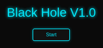 <!DOCTYPE html>
<html lang="en">
<head>
  <meta charset="UTF-8">
  <meta name="viewport" content="width=device-width, initial-scale=1.0">
  <meta name="description" content="Black Hole V1.0: Open-source wireless testing tool powered by RTL8720DN.">
  <meta name="keywords" content="Black Hole, wireless testing, RTL8720, cybersecurity, open-source">
  <meta name="author" content="unnamedperson488">
  <meta property="og:title" content="Black Hole V1.0">
  <meta property="og:description" content="Explore wireless testing with Black Hole V1.0.">
  <meta property="og:image" content="https://via.placeholder.com/1200x630?text=Black+Hole+V1.0">
  <meta property="og:url" content="https://unnamedperson488.github.io/BlackHoleV1.0">
  <meta name="twitter:card" content="summary_large_image">
  <meta http-equiv="Content-Security-Policy" content="default-src 'self'; script-src 'self' https://cdnjs.cloudflare.com; style-src 'self' 'unsafe-inline' https://cdnjs.cloudflare.com; img-src 'self' https://via.placeholder.com https://raw.githubusercontent.com; connect-src 'self' https://github.com; frame-src 'self' https://www.youtube.com;">
  <link rel="stylesheet" href="https://cdnjs.cloudflare.com/ajax/libs/font-awesome/6.4.0/css/all.min.css">
  <link href="https://fonts.googleapis.com/css2?family=Orbitron:wght@400;700&display=swap" rel="stylesheet">
  <title>Black Hole V1.0</title>
  <style>
    :root {
      --primary-color: #00eaff;
      --accent-color: #22ff00;
      --bg-color: #0a0a0a;
      --card-bg: rgba(17, 17, 17, 0.8);
      --text-color: #e0e0e0;
      --shadow-glow: 0 0 10px rgba(0, 234, 255, 0.4);
    }
    [data-theme="light"] {
      --bg-color: #f5f5f5;
      --card-bg: rgba(255, 255, 255, 0.9);
      --text-color: #333;
      --shadow-glow: 0 0 10px rgba(0, 234, 255, 0.2);
    }
    body {
      background-color: var(--bg-color);
      color: var(--text-color);
      font-family: 'Orbitron', sans-serif;
      font-size: 18px;
      line-height: 1.6;
      margin: 0;
      position: relative;
      overflow-x: hidden;
      transition: background-color 0.3s ease, color 0.3s ease;
    }
    #boot-screen {
      position: fixed;
      top: 0;
      left: 0;
      width: 100%;
      height: 100%;
      background: #0a0a0a;
      display: flex;
      flex-direction: column;
      justify-content: center;
      align-items: center;
      z-index: 10000;
      opacity: 1;
      transition: opacity 0.5s ease;
    }
    #boot-screen.hidden {
      opacity: 0;
      pointer-events: none;
    }
    .boot-logo {
      font-size: 2.5rem;
      color: var(--primary-color);
      text-shadow: 0 0 10px var(--primary-color);
      animation: pulse 1.5s infinite;
      margin-bottom: 20px;
    }
    .boot-progress {
      width: 200px;
      height: 10px;
      background: #111;
      border: 2px solid var(--primary-color);
      border-radius: 5px;
      overflow: hidden;
      margin-bottom: 20px;
    }
    .boot-progress-fill {
      width: 0;
      height: 100%;
      background: var(--accent-color);
      transition: width 0.3s ease;
    }
    .start-button {
      width: 120px;
      height: 40px;
      background: #111;
      border: 2px solid var(--primary-color);
      border-radius: 6px;
      color: var(--primary-color);
      font-family: 'Orbitron', sans-serif;
      font-size: 1rem;
      font-weight: 500;
      cursor: pointer;
      box-shadow: var(--shadow-glow);
      transition: all 0.3s ease;
    }
    .start-button:hover {
      background: rgba(0, 234, 255, 0.2);
      transform: scale(1.05);
      box-shadow: 0 0 15px rgba(0, 234, 255, 0.7);
      animation: neon-flicker 0.5s ease-in-out;
    }
    .start-button:active, .start-button.pulse {
      animation: glow-burst 0.2s;
    }
    .start-button:disabled {
      opacity: 0.5;
      cursor: not-allowed;
    }
    @keyframes pulse {
      0%, 100% { transform: scale(1); }
      50% { transform: scale(1.05); }
    }
    @keyframes neon-flicker {
      0%, 100% { box-shadow: 0 0 10px var(--primary-color); }
      50% { box-shadow: 0 0 20px var(--primary-color), 0 0 30px var(--primary-color); }
    }
    @keyframes glow-burst {
      0% { box-shadow: 0 0 10px var(--primary-color); }
      50% { box-shadow: 0 0 20px var(--primary-color), 0 0 40px var(--primary-color); }
      100% { box-shadow: 0 0 10px var(--primary-color); }
    }
    .stars, .twinkling, .clouds {
      position: fixed;
      top: 0;
      left: 0;
      width: 100%;
      height: 100%;
      z-index: -1;
      opacity: 0;
      transition: opacity 1s ease;
    }
    .stars.loaded, .twinkling.loaded, .clouds.loaded {
      opacity: 1;
    }
    .stars {
      background: var(--bg-color) url('https://raw.githubusercontent.com/SelfMadeSystem/uiverse-contributions/main/quiet-snail-9/stars.png') repeat top center;
    }
    .twinkling {
      background: transparent url('https://raw.githubusercontent.com/SelfMadeSystem/uiverse-contributions/main/quiet-snail-9/twinkling.png') repeat top center;
      animation: move-twink-back 200s linear infinite;
    }
    .clouds {
      background: transparent url('https://raw.githubusercontent.com/SelfMadeSystem/uiverse-contributions/main/quiet-snail-9/clouds.png') repeat top center;
      animation: move-clouds-back 200s linear infinite;
      opacity: 0.5;
    }
    @keyframes move-twink-back {
      from { background-position: 0 0; }
      to { background-position: -10000px 5000px; }
    }
    @keyframes move-clouds-back {
      from { background-position: 0 0; }
      to { background-position: 10000px 0; }
    }
    .loading-spinner {
      position: fixed;
      top: 50%;
      left: 50%;
      transform: translate(-50%, -50%);
      border: 4px solid var(--primary-color);
      border-top: 4px solid var(--accent-color);
      border-radius: 50%;
      width: 40px;
      height: 40px;
      animation: spin 1s linear infinite;
      z-index: 9999;
      opacity: 0;
      transition: opacity 0.5s ease;
    }
    .loading-spinner.visible {
      opacity: 1;
    }
    @keyframes spin {
      0% { transform: translate(-50%, -50%) rotate(0deg); }
      100% { transform: translate(-50%, -50%) rotate(360deg); }
    }
    .wrapper {
      width: 100%;
      background: var(--card-bg);
      padding: 10px 0;
      position: sticky;
      top: 0;
      z-index: 1000;
      box-shadow: var(--shadow-glow);
      backdrop-filter: blur(5px);
      display: none;
    }
    .wrapper.visible {
      display: block;
    }
    .text {
      display: flex;
      justify-content: center;
      align-items: center;
      border: 2px solid var(--primary-color);
      border-left: none;
      border-right: none;
      padding: 5px 0;
      box-shadow: var(--shadow-glow);
    }
    .name {
      font-size: 2.5rem;
      color: var(--primary-color);
      text-shadow: 0 0 5px var(--primary-color);
      font-weight: 700;
      text-align: center;
      margin: 0;
      padding: 10px 0;
    }
    .nav-wrapper {
      display: flex;
      justify-content: center;
      padding: 10px 0;
      display: none;
    }
    .nav-wrapper.visible {
      display: flex;
    }
    .card.nav-card {
      width: 100%;
      max-width: 900px;
      background: var(--card-bg);
      border: 2px solid var(--primary-color);
      border-radius: 10px;
      padding: 15px;
      box-shadow: var(--shadow-glow);
      backdrop-filter: blur(5px);
    }
    .card.nav-card .list {
      list-style: none;
      display: flex;
      flex-direction: row;
      flex-wrap: wrap;
      gap: 10px;
      padding: 0;
      margin: 0;
      justify-content: center;
    }
    .card.nav-card .list .element {
      flex: 1;
      min-width: 100px;
      padding: 8px 12px;
      color: var(--text-color);
      background: #111;
      border: 2px solid var(--primary-color);
      border-radius: 6px;
      text-align: center;
      cursor: pointer;
      transition: all 0.3s ease;
      outline: none;
    }
    .card.nav-card .list .element:hover {
      background: rgba(0, 234, 255, 0.2);
      color: var(--primary-color);
      transform: translateY(-2px);
      box-shadow: var(--shadow-glow);
      animation: neon-flicker 0.5s ease-in-out;
    }
    .card.nav-card .list .element:active, .card.nav-card .list .element.pulse {
      animation: glow-burst 0.2s;
    }
    .card.nav-card .list .element .label {
      font-size: 0.938rem;
      font-weight: 600;
    }
    .card.product-card {
      width: 100%;
      max-width: 250px;
      background: var(--card-bg);
      border: 2px solid var(--primary-color);
      border-radius: 12px;
      overflow: hidden;
      box-shadow: var(--shadow-glow);
      transition: transform 0.3s ease, box-shadow 0.3s ease;
      margin: 20px auto;
      text-decoration: none;
      color: inherit;
      backdrop-filter: blur(5px);
    }
    .product-card:hover {
      transform: scale(1.05);
      box-shadow: 0 0 20px rgba(0, 234, 255, 0.5);
    }
    .product-card__img {
      width: 100%;
      height: 150px;
      object-fit: cover;
      border-bottom: 2px solid var(--primary-color);
      border-radius: 10px 10px 0 0;
      loading: lazy;
    }
    .product-card__content {
      padding: 10px;
      text-align: center;
    }
    .product-card__content h3 {
      font-size: 1.2rem;
      color: var(--primary-color);
      margin: 0 0 5px;
    }
    .product-card__content p {
      font-size: 0.9rem;
      color: var(--text-color);
      margin: 0;
    }
    .product-info {
      width: 100%;
      max-width: 600px;
      background: var(--card-bg);
      border: 2px solid var(--primary-color);
      border-radius: 8px;
      padding: 15px;
      box-shadow: var(--shadow-glow);
      margin: 20px auto;
      backdrop-filter: blur(5px);
    }
    .product-info h4 {
      font-size: 1.4rem;
      color: var(--primary-color);
      margin: 0 0 10px;
    }
    .product-info ul {
      list-style: none;
      padding: 0;
      margin: 0 0 20px;
    }
    .product-info li {
      font-size: 0.938rem;
      color: var(--accent-color);
      margin-bottom: 8px;
    }
    .product-info li span.key {
      color: var(--text-color);
      font-weight: 600;
    }
    .social-media-button, .github-button, .new-discord-button, .flasher-button, .simulator-button, .newsletter-button {
      width: 140px;
      height: 40px;
      background: #111;
      border: 2px solid var(--primary-color);
      border-radius: 6px;
      color: var(--primary-color);
      font-family: 'Orbitron', sans-serif;
      font-size: 0.938rem;
      font-weight: 500;
      cursor: pointer;
      display: inline-flex;
      align-items: center;
      justify-content: center;
      gap: 5px;
      box-shadow: var(--shadow-glow);
      transition: all 0.3s ease;
      text-decoration: none;
    }
    .social-media-button:hover, .github-button:hover, .new-discord-button:hover, .flasher-button:hover, .simulator-button:hover, .newsletter-button:hover {
      background: rgba(0, 234, 255, 0.2);
      transform: scale(1.05);
      box-shadow: 0 0 15px rgba(0, 234, 255, 0.7);
      animation: neon-flicker 0.5s ease-in-out;
    }
    .social-media-button:active, .github-button:active, .new-discord-button:active, .flasher-button:active, .simulator-button:active, .newsletter-button:active,
    .social-media-button.pulse, .github-button.pulse, .new-discord-button.pulse, .flasher-button.pulse, .simulator-button.pulse, .newsletter-button.pulse {
      animation: glow-burst 0.2s;
    }
    .social-media-button:disabled, .flasher-button:disabled, .simulator-button:disabled {
      opacity: 0.5;
      cursor: not-allowed;
    }
    .social-media-buttons {
      display: flex;
      justify-content: center;
      gap: 15px;
      flex-wrap: wrap;
      margin: 20px 0;
    }
    .flasher-card {
      width: 100%;
      max-width: 500px;
      background: var(--card-bg);
      border: 2px solid var(--primary-color);
      border-radius: 8px;
      padding: 15px;
      box-shadow: var(--shadow-glow);
      margin: 0 auto 20px;
      text-align: center;
      backdrop-filter: blur(10px);
    }
    #port-select, #firmware-upload, .ota-input, #newsletter-input {
      width: 80%;
      max-width: 300px;
      padding: 8px;
      margin: 10px 0;
      background: #111;
      border: 2px solid var(--primary-color);
      border-radius: 5px;
      color: var(--text-color);
      font-family: 'Orbitron', sans-serif;
      font-size: 0.938rem;
      box-shadow: var(--shadow-glow);
      transition: box-shadow 0.3s ease;
    }
    #port-select:focus, #firmware-upload:focus, .ota-input:focus, #newsletter-input:focus {
      outline: none;
      box-shadow: 0 0 15px rgba(0, 234, 255, 0.5);
    }
    .progress-bar {
      width: 80%;
      height: 10px;
      background: #111;
      border: 1px solid var(--primary-color);
      border-radius: 5px;
      margin: 15px auto;
      overflow: hidden;
    }
    .progress-fill {
      width: 0;
      height: 100%;
      background: var(--accent-color);
      transition: width 0.3s ease;
    }
    #flasher-status {
      font-size: 0.938rem;
      color: var(--text-color);
      margin: 10px 0;
    }
    #flasher-log {
      width: 80%;
      max-width: 300px;
      max-height: 100px;
      margin: 10px auto;
      background: #111;
      border: 1px solid var(--primary-color);
      border-radius: 5px;
      padding: 10px;
      font-size: 0.875rem;
      overflow-y: auto;
      text-align: left;
    }
    .section {
      display: none;
      padding: 20px;
      max-width: 900px;
      margin: 0 auto 30px;
      background: var(--card-bg);
      border-radius: 8px;
      box-shadow: var(--shadow-glow);
      backdrop-filter: blur(10px);
    }
    .section.active {
      display: block;
    }
    .glow-title {
      font-size: 2rem;
      color: var(--primary-color);
      text-shadow: 0 0 5px var(--primary-color);
      margin-bottom: 20px;
    }
    .glow-block {
      border: 1px solid rgba(0, 234, 255, 0.2);
      padding: 15px;
      margin-bottom: 15px;
      background: var(--card-bg);
      border-radius: 8px;
      box-shadow: var(--shadow-glow);
      backdrop-filter: blur(5px);
    }
    .glow-block h3 {
      font-size: 1.4rem;
      color: var(--text-color);
      margin-bottom: 10px;
    }
    #discord-link {
      text-align: center;
      margin: 20px 0;
    }
    #discord-link a {
      color: #5865F2;
      font-weight: bold;
      text-decoration: none;
      font-size: 1rem;
      transition: color 0.3s ease;
    }
    #discord-link a:hover {
      color: #7289DA;
    }
    #faq-search {
      width: 100%;
      max-width: 600px;
      padding: 10px;
      margin-bottom: 20px;
      border: 2px solid var(--primary-color);
      background: #111;
      color: var(--text-color);
      border-radius: 5px;
      font-family: 'Orbitron', sans-serif;
      transition: box-shadow 0.3s ease;
    }
    #faq-search:focus {
      outline: none;
      box-shadow: 0 0 15px rgba(0, 234, 255, 0.5);
    }
    .details {
      margin-bottom: 15px;
      padding: 10px;
      border: 1px solid rgba(0, 234, 255, 0.2);
      border-radius: 5px;
      background: var(--card-bg);
      box-shadow: var(--shadow-glow);
      backdrop-filter: blur(5px);
    }
    summary {
      font-weight: 600;
      cursor: pointer;
      color: var(--text-color);
      font-size: 1rem;
      outline: none;
    }
    .theme-toggle {
      position: fixed;
      top: 20px;
      right: 20px;
      background: #111;
      border: 2px solid var(--primary-color);
      border-radius: 50%;
      width: 40px;
      height: 40px;
      cursor: pointer;
      display: flex;
      align-items: center;
      justify-content: center;
      box-shadow: var(--shadow-glow);
      transition: all 0.3s ease;
      display: none;
    }
    .theme-toggle.visible {
      display: flex;
    }
    .lang-switcher {
      position: fixed;
      top: 70px;
      right: 20px;
      background: var(--card-bg);
      border: 2px solid var(--primary-color);
      border-radius: 5px;
      padding: 5px;
      box-shadow: var(--shadow-glow);
      display: none;
    }
    .lang-switcher.visible {
      display: block;
    }
    .lang-switcher select {
      background: none;
      border: none;
      color: var(--primary-color);
      font-family: 'Orbitron', sans-serif;
      font-size: 0.938rem;
      cursor: pointer;
    }
    footer {
      background: var(--card-bg);
      padding: 20px;
      text-align: center;
      border-top: 2px solid var(--primary-color);
      box-shadow: var(--shadow-glow);
      margin-top: 40px;
      backdrop-filter: blur(10px);
      display: none;
    }
    footer.visible {
      display: block;
    }
    footer a {
      color: var(--primary-color);
      text-decoration: none;
      margin: 0 10px;
      transition: color 0.3s ease;
    }
    footer a:hover {
      color: var(--accent-color);
    }
    .discord-widget {
      max-width: 500px;
      margin: 20px auto;
      padding: 10px;
      background: var(--card-bg);
      border: 2px solid var(--primary-color);
      border-radius: 8px;
      box-shadow: var(--shadow-glow);
      backdrop-filter: blur(5px);
    }
    .simulator {
      background: #111;
      border: 2px solid var(--primary-color);
      border-radius: 10px;
      padding: 20px;
      margin: 20px;
      text-align: center;
      box-shadow: var(--shadow-glow);
      backdrop-filter: blur(5px);
    }
    .video-container {
      position: relative;
      width: 100%;
      max-width: 600px;
      margin: 20px auto;
      padding-bottom: 56.25%;
      height: 0;
      overflow: hidden;
    }
    .video-container iframe {
      position: absolute;
      top: 0;
      left: 0;
      width: 100%;
      height: 100%;
      border: 2px solid var(--primary-color);
      border-radius: 8px;
      box-shadow: var(--shadow-glow);
    }
    .newsletter-form {
      display: flex;
      justify-content: center;
      gap: 10px;
      margin: 20px 0;
    }
    .deauther-simulator {
      display: none;
      background: var(--card-bg);
      border: 2px solid var(--primary-color);
      border-radius: 8px;
      padding: 20px;
      margin: 20px auto;
      max-width: 900px;
      box-shadow: var(--shadow-glow);
      backdrop-filter: blur(10px);
      font-family: 'Orbitron', sans-serif;
      color: var(--text-color);
    }
    .deauther-simulator.active {
      display: block;
    }
    .deauther-simulator h1 {
      font-size: 1.8rem;
      color: var(--primary-color);
      text-shadow: 0 0 5px var(--primary-color);
      text-align: center;
      margin-bottom: 20px;
      border-left: 5px solid var(--accent-color);
      border-right: 5px solid var(--accent-color);
      padding: 0.2em 1em;
      background: rgba(17, 17, 17, 0.8);
      border-radius: 3px;
    }
    .deauther-simulator h2 {
      font-size: 1.2rem;
      color: var(--primary-color);
      border-left: 5px solid var(--accent-color);
      padding: 0.4em 1em;
      background: rgba(17, 17, 17, 0.8);
      border-radius: 3px;
      margin: 1rem 0;
    }
    .deauther-simulator h3 {
      font-size: 1.1rem;
      color: var(--primary-color);
      text-align: center;
      background: rgba(17, 17, 17, 0.8);
      padding: 0.2em 1em;
      border-radius: 3px;
      width: 50%;
      margin: 0 auto 1rem;
    }
    .deauther-simulator table {
      border-collapse: collapse;
      width: 100%;
      margin-bottom: 2em;
    }
    .deauther-simulator th, .deauther-simulator td {
      border-bottom: 1px solid rgba(0, 234, 255, 0.3);
      padding: 10px;
      text-align: left;
    }
    .deauther-simulator .tdFixed {
      text-align: center;
    }
    .deauther-simulator .tdMeter {
      padding-right: 10px;
    }
    .deauther-simulator .meter_background {
      background: #111;
      width: 100%;
    }
    .deauther-simulator .meter_foreground {
      background: var(--text-color);
      padding: 4px 0;
    }
    .deauther-meter_green {
      background: var(--accent-color);
    }
    .meter_orange {
      background: #FAA61A;
    }
    .meter_red {
      background: #F04747;
    }
    .meter_value {
      padding-left: 8px;
    }
    .deauther-simulator .checkBoxContainer {
      position: relative;
      padding-left: 25px;
      margin-bottom: 12px;
      cursor: pointer;
      font-size: 1rem;
      user-select: none;
      height: 32px;
      display: block;
    }
    .deauther-simulator .checkBoxContainer input {
      position: absolute;
      opacity: 0;
      cursor: pointer;
    }
    .deauther-simulator .checkmark {
      position: absolute;
      top: 8px;
      left: 0;
      height: 16px;
      width: 16px;
      background: #111;
      border: 2px solid var(--primary-color);
      border-radius: 4px;
    }
    .deauther-simulator .checkBoxContainer input:checked ~ .checkmark:after {
      content: "";
      position: absolute;
      display: block;
      left: 4px;
      top: 0px;
      width: 4px;
      height: 8px;
      border: solid var(--primary-color);
      border-width: 0 2px 2px 0;
      transform: rotate(45deg);
    }
    .deauther-simulator .button-container {
      display: flex;
      justify-content: flex-start;
      align-items: center;
      column-gap: 8px;
      margin: 10px 0;
    }
    .deauther-simulator .button-double {
      display: flex;
      flex-direction: column;
      row-gap: 12px;
    }
    .deauther-simulator input[type=submit] {
      width: 140px;
      height: 40px;
      background: #111;
      border: 2px solid var(--primary-color);
      border-radius: 6px;
      color: var(--primary-color);
      font-family: 'Orbitron', sans-serif;
      font-size: 0.938rem;
      font-weight: 500;
      cursor: pointer;
      box-shadow: var(--shadow-glow);
      transition: all 0.3s ease;
      text-transform: uppercase;
      text-align: center;
      line-height: 40px;
    }
    .deauther-simulator input[type=submit]:hover {
      background: rgba(0, 234, 255, 0.2);
      transform: scale(1.05);
      box-shadow: 0 0 15px rgba(0, 234, 255, 0.7);
      animation: neon-flicker 0.5s ease-in-out;
    }
    .deauther-simulator input[type=submit]:active {
      animation: glow-burst 0.2s;
    }
    .deauther-simulator input[type=text] {
      width: 138px;
      height: 40px;
      padding: 0 5px;
      background: #111;
      border: 2px solid var(--primary-color);
      border-radius: 6px;
      color: var(--text-color);
      font-family: 'Orbitron', sans-serif;
      text-align: center;
    }
    .deauther-simulator .right {
      display: flex;
      flex-direction: row-reverse;
    }
    .deauther-simulator .centered {
      display: flex;
      justify-content: center;
    }
    @media (max-width: 768px) {
      .name { font-size: 2rem; }
      .section { padding: 15px; margin: 0 10px 20px; }
      .glow-title { font-size: 1.8rem; }
      .card.nav-card .list { gap: 5px; }
      .card.nav-card .list .element { min-width: 80px; padding: 6px 8px; }
      .product-card { max-width: 200px; }
      .product-card__img { height: 120px; }
      #port-select, #firmware-upload, .ota-input, #newsletter-input { width: 90%; max-width: 250px; }
      .flasher-button, .social-media-button, .github-button, .new-discord-button, .simulator-button, .newsletter-button { width: 120px; height: 35px; font-size: 0.875rem; }
      .theme-toggle { top: 10px; right: 10px; width: 35px; height: 35px; }
      .lang-switcher { top: 60px; right: 10px; }
      .boot-logo { font-size: 2rem; }
      .start-button { width: 100px; height: 35px; font-size: 0.875rem; }
      .deauther-simulator h1 { font-size: 1.5rem; }
      .deauther-simulator h2 { font-size: 1rem; }
      .deauther-simulator h3 { font-size: 0.875rem; width: 80%; }
      .deauther-simulator table { font-size: 0.875rem; }
      .deauther-simulator input[type=submit] { width: 120px; height: 35px; font-size: 0.875rem; }
      .deauther-simulator input[type=text] { width: 120px; }
    }
  </style>
</head>
<body>
  <div id="boot-screen">
    <div class="boot-logo">Black Hole V1.0</div>
    <div class="boot-progress" style="display: none;">
      <div class="boot-progress-fill"></div>
    </div>
    <button class="start-button" aria-label="Start loading" data-target-section="#about">Start</button>
  </div>
  <div class="loading-spinner"></div>
  <div class="stars"></div>
  <div class="twinkling"></div>
  <div class="clouds"></div>
  <div class="theme-toggle" aria-label="Toggle theme">🌑</div>
  <div class="lang-switcher">
    <select class="lang-select" aria-label="Select language">
      <option value="en">English</option>
      <option value="es">Español</option>
    </select>
  </div>
  <div class="wrapper">
    <div class="text">
      <h1 class="name">UNNAMEDPERSON</h1>
    </div>
  </div>
  <div class="nav-wrapper">
    <div class="card nav-card">
      <nav>
        <ul class="list">
          <li class="element" tabindex="0" onclick="showSection('#home')"><span class="label nav-label">Home</span></li>
          <li class="element" tabindex="0" onclick="showSection('#product')"><span class="label nav-label">Product</span></li>
          <li class="element" tabindex="0" onclick="showSection('#media')"><span class="label nav-label">Media</span></li>
          <li class="element" tabindex="0" onclick="showSection('#demos')"><span class="label nav-label">Community</span></li>
          <li class="element" tabindex="0" onclick="showSection('#about')"><span class="label nav-label">About</span></li>
          <li class="element" tabindex="0" onclick="showSection('#faq')"><span class="label nav-label">FAQ</span></li>
          <li class="element" tabindex="0" onclick="showSection('#firmware')"><span class="label nav-label">Firmware</span></li>
        </ul>
      </nav>
    </div>
  </div>
  <section id="home" class="section">
    <h2 class="glow-title" id="home-title">🌌 Welcome to Black Hole V1.0</h2>
    <p>An open-source platform for wireless testing and cybersecurity exploration.</p>
    <div class="glow-block">
      <h3>Our Mission</h3>
      <p>Providing tools and resources for enthusiasts to explore wireless networks securely.</p>
    </div>
    <div class="glow-block">
      <h3>Project Roadmap</h3>
      <ul>
        <li><strong>Q3 2025:</strong> Firmware v1.3.0 with improved WiFi.</li>
        <li><strong>Q4 2025:</strong> Community-driven feature updates.</li>
      </ul>
    </div>
    <div class="glow-block">
      <h3>Stay Updated</h3>
      <form id="newsletter-form" class="newsletter-form">
        <input type="email" id="newsletter-input" placeholder="Enter your email" aria-label="Newsletter email" required>
        <button type="submit" class="newsletter-button">Subscribe</button>
      </form>
    </div>
    <div class="social-media-buttons">
      <a href="https://instagram.com/unnamedperson488" class="social-media-button" target="_blank" aria-label="Instagram"><i class="fab fa-instagram"></i> Instagram</a>
      <a href="https://youtube.com/@unnamedperson488" class="social-media-button" target="_blank" aria-label="YouTube"><i class="fab fa-youtube"></i> YouTube</a>
      <a href="https://tiktok.com/@unnamedperson488" class="social-media-button" target="_blank" aria-label="TikTok"><i class="fab fa-tiktok"></i> TikTok</a>
    </div>
  </section>
  <section id="product" class="section">
    <h2 class="glow-title">📦 Product</h2>
    <div class="glow-block">
      <h3>Black Hole V1.0</h3>
      <a href="#" onclick="showSection('#blackHole'); return false;" class="product-card">
        <img src="https://via.placeholder.com/250x150?text=Black+Hole+V1.0" alt="Black Hole V1.0" class="product-card__img">
        <div class="product-card__content">
          <h3>Black Hole V1.0</h3>
          <p>$149</p>
        </div>
      </a>
    </div>
  </section>
  <section id="blackHole" class="section">
    <h2 class="glow-title">📱 Black Hole V1.0</h2>
    <div class="glow-block">
      <h3>Overview</h3>
      <img src="https://via.placeholder.com/600x400?text=Black+Hole+V1.0" alt="Black Hole V1.0" width="600" height="400">
      <p><strong>Black Hole V1.0 - $149</strong></p>
      <p>An open-source wireless testing tool powered by RTL8720DN for cybersecurity enthusiasts.</p>
      <div class="product-info">
        <h4>Features</h4>
        <ul>
          <li>Dual-band WiFi (2.4/5GHz)</li>
          <li>2 SMA antennas</li>
          <li>Open-source firmware</li>
          <li>1200mAh rechargeable battery</li>
          <li>USB-C connectivity</li>
        </ul>
        <h4>Specifications</h4>
        <ul>
          <li><span class="key">MCU:</span> RTL8720DN (Dual-Core)</li>
          <li><span class="key">Connectivity:</span> WiFi 802.11 a/b/g/n</li>
          <li><span class="key">Memory:</span> 4MB Flash</li>
          <li><span class="key">Dimensions:</span> 75x50x15mm</li>
          <li><span class="key">Weight:</span> 50g</li>
        </ul>
        <h4>Use Cases</h4>
        <ul>
          <li>Ethical WiFi network testing</li>
          <li>IoT device prototyping</li>
          <li>Learning wireless protocols</li>
        </ul>
        <h4>Package Includes</h4>
        <ul>
          <li>Black Hole V1.0 device</li>
          <li>2x SMA antennas</li>
          <li>USB-C cable</li>
          <li>Quick start guide</li>
        </ul>
      </div>
      <div id="discord-link">
        <a href="https://discord.gg/PdpuDvVD" class="new-discord-button" target="_blank" aria-label="Join Discord">
          <i class="fab fa-discord"></i> Join Discord
        </a>
      </div>
    </div>
  </section>
  <section id="media" class="section">
    <h2 class="glow-title">📸 Media</h2>
    <div class="glow-block">
      <h3>Demo Video</h3>
      <p>Watch Black Hole V1.0 in action.</p>
      <div class="video-container">
        <iframe src="https://www.youtube.com/embed/dQw4w9WgXcQ" title="YouTube video" allow="accelerometer; autoplay; clipboard-write; encrypted-media; gyroscope; picture-in-picture" allowfullscreen></iframe>
      </div>
    </div>
    <div class="glow-block">
      <h3>Community Media</h3>
      <p>Explore user-generated content.</p>
      <ul>
        <li><a href="https://instagram.com/p/CyZ3X2vLPMz/" target="_blank">Instagram: Custom setup</a></li>
        <li><a href="https://youtube.com/watch?v=example123" target="_blank">YouTube: User tutorial</a></li>
      </ul>
      <div id="discord-link">
        <a href="https://discord.gg/PdpuDvVD" class="new-discord-button" target="_blank" aria-label="Share on Discord">
          <i class="fab fa-discord"></i> Share on Discord
        </a>
      </div>
    </div>
    <div class="social-media-buttons">
      <a href="https://instagram.com/unnamedperson488" class="social-media-button" target="_blank" aria-label="Instagram"><i class="fab fa-instagram"></i> Instagram</a>
      <a href="https://youtube.com/@unnamedperson488" class="social-media-button" target="_blank" aria-label="YouTube"><i class="fab fa-youtube"></i> YouTube</a>
      <a href="https://tiktok.com/@unnamedperson488" class="social-media-button" target="_blank" aria-label="TikTok"><i class="fab fa-tiktok"></i> TikTok</a>
    </div>
  </section>
  <section id="demos" class="section">
    <h2 class="glow-title">🤝 Community</h2>
    <div class="glow-block">
      <h3>Join our Community</h3>
      <p>Connect with other cybersecurity enthusiasts.</p>
      <div class="discord-widget">
        <p>TODO: Add Discord server ID for widget.</p>
      </div>
      <div id="discord-link">
        <a href="https://discord.gg/PdpuDvVD" class="new-discord-button" target="_blank" aria-label="Join Discord">
          <i class="fab fa-discord"></i> Join Discord
        </a>
      </div>
    </div>
    <div class="glow-block">
      <h3>Simulator</h3>
      <p>Explore the Black Hole V1.0 Deauther interface.</p>
      <div class="simulator">
        <button id="simulator-button" class="simulator-button" aria-label="Toggle Deauther simulator">Toggle Simulator</button>
        <div id="deauther-simulator" class="deauther-simulator">
          <div class="container">
            <h1>Black Hole V1.0 Deauther</h1>
            <div class="right">
              <div class="button-container">
                <form method="post">
                  <input type="submit" value="Rescan Network" disabled aria-label="Rescan Network">
                </form>
                <form method="post">
                  <input type="submit" value="Refresh page" disabled aria-label="Refresh page">
                </form>
              </div>
            </div>
            <div class="right">
              <form method="post">
                <div class="button-container">
                  <input type="submit" value="Start Attack" disabled aria-label="Start Attack">
                </div>
              </form>
            </div>
            <div class="right">
              <form method="post">
                <div class="button-container">
                  <input type="submit" value="Stop" disabled aria-label="Stop Attack">
                </form>
              </div>
            </div>
            <h2>Dashboard</h2>
            <table>
              <tr><th>State</th><th>Current Value</th></tr>
              <tr><td>Status Attack</td><td>Stopped</td></tr>
              <tr><td>LED Enabled</td><td>Enabled</td></tr>
              <tr><td>Frame Sent</td><td>0</td></tr>
              <tr><td>Send Delay</td><td>5</td></tr>
              <tr><td>Number of frames send each time</td><td>5</td></tr>
            </table>
            <h2>2.4GHz</h2>
            <table>
              <tr><th>SSID</th><th>RSSI</th><th>Channel</th></tr>
              <tr><td>Network1</td><td class="tdMeter"><div class="meter_background"><div class="meter_foreground deauther-meter_green" style="width: 60%;"></div></div><div class="meter_value">-60 dBm</div></td><td class="tdFixed">1</td></tr>
              <tr><td>Network2</td><td class="tdMeter"><div class="meter_background"><div class="meter_foreground meter_orange" style="width: 40%;"></div></div><div class="meter_value">-80 dBm</div></td><td class="tdFixed">6</td></tr>
              <tr><td>Network3</td><td class="tdMeter"><div class="meter_background"><div class="meter_foreground meter_red" style="width: 75%;"></div></div><div class="meter_value">-45 dBm</div></td><td class="tdFixed">11</td></tr>
            </table>
            <h2>Setup</h2>
            <div class="right">
              <div class="button-double">
                <form method="post">
                  <div class="button-container">
                    <input class="longInput" type="text" name="frames" placeholder="Number of frames" disabled>
                    <input type="submit" value="Set frames" disabled aria-label="Set frames">
                  </div>
                </form>
                <form method="post">
                  <div class="button-container">
                    <input class="longInput" type="text" name="delay" placeholder="Send delay" disabled>
                    <input type="submit" value="Submit" disabled aria-label="Update delay">
                  </div>
                </form>
              </div>
            </div>
            <h2>LED Options</h2>
            <div class="right">
              <div class="button-container">
                <form method="post">
                  <input type="submit" value="Turn on LED" disabled aria-label="Turn on LED">
                </form>
                <form method="post">
                  <input type="submit" value="Turn off LED" disabled aria-label="Turn off LED">
                </form>
              </div>
            </div>
          </div>
        </div>
      </div>
    </div>
  </section>
  <section id="about" class="section">
    <h2 class="glow-title">🔭 About</h2>
    <div class="glow-block">
      <p>Black Hole V1.0 is an open-source project by unnamedperson488 to support wireless testing and learning.</p>
      <a href="https://github.com/unnamedperson488/BlackHoleV1.0" class="github-button" target="_blank" aria-label="Contribute on GitHub">
        <i class="fab fa-github"></i> Contribute on GitHub
      </a>
    </div>
  </section>
  <section id="faq" class="section">
    <h2 class="glow-title">❓ FAQ</h2>
    <input type="text" id="faq-search" placeholder="Search FAQs..." aria-label="Search FAQs">
    <div class="details">
      <summary>What is Black Hole V1.0?</summary>
      <p>An open-source wireless testing tool for cybersecurity and IoT applications.</p>
    </div>
    <div class="details">
      <summary>Is it legal to use?</summary>
      <p>Yes, for ethical hacking and testing within legal boundaries.</p>
    </div>
    <div class="details">
      <summary>How do I enter Download Mode?</summary>
      <p>Connect LOG to VCC, EN to GND, power on VCC, then disconnect LOG.</p>
    </div>
    <div class="details">
      <summary>Can I develop custom firmware?</summary>
      <p>Yes, use the RTL8720 SDK and our GitHub repository.</p>
    </div>
    <div class="details">
      <summary>How do I get support?</summary>
      <p>Join our Discord community for help and updates.</p>
    </div>
  </section>
  <section id="firmware" class="section">
    <h2 class="glow-title flash-title">📱 Flash Firmware</h2>
    <div class="glow-block">
      <h3>Firmware Update</h3>
      <p>Update to v1.2.3 for optimal performance. Use Chrome/Edge:</p>
      <ol>
        <li>Connect via USB-C or serial.</li>
        <li>Refresh ports and select USB.</li>
        <li>Click Connect to flash.</li>
        <li>Enter Flash Mode.</li>
        <li>Erase flash if needed.</li>
        <li>Flash .bin file.</li>
        <li>Reset.</li>
      </ol>
      <svg width="200" height="100" viewBox="0 0 200 100" style="width: 50%; max-width: 100%; margin: 10px auto; display: block;">
        <rect x="50" y="20" width="100" height="60" fill="#111" stroke="#00eaff" stroke-width="2"/>
        <text x="55" y="35" fill="#ffffff" font-size="10">Log</text>
        <text x="55" y="50" fill="#ffffff" font-size="10">EN</text>
        <text x="55" y="65" fill="#ffffff" font-size="10">GND/VCC</text>
        <line x1="45" y1="30" x2="30" y2="30" stroke="#00eaff"/>
        <line x1="45" y1="45" x2="30" y2="45" stroke="#00eaff"/>
        <line x1="45" y1="60" x2="30" y2="60" stroke="#00eaff"/>
      </svg>
      <div class="flasher-card">
        <select id="port-select" aria-label="Select port"></select>
        <input type="file" id="firmware-upload" accept=".bin" aria-label="Upload firmware">
        <input type="text" class="ota-input" placeholder="Enter OTA IP" aria-label="OTA IP">
        <button class="flasher-button refresh" aria-label="Refresh ports">Refresh</button>
        <button class="flasher-button connect" aria-label="Connect to port">Connect</button>
        <button class="flasher-button erase" disabled aria-label="Erase flash">Erase</button>
        <button class="flasher-button flash" disabled aria-label="Flash firmware">Flash</button>
        <button class="flasher-button ota" aria-label="OTA update">OTA</button>
        <div class="progress-bar">
          <div class="progress-fill"></div>
        </div>
        <p id="flasher-status">Click 'Refresh' to begin.</p>
        <div id="flasher-log"></div>
        <p><a href="https://github.com/SelfMadeSystem/selfFlash/blob/main/docs/Troubleshooting.md" target="_blank">Troubleshooting</a> | <a href="https://discord.gg/PdpuDvVD" target="_blank">Browse Discord</a></p>
      </div>
    </div>
    <div class="glow-block">
      <h3>Version History</h3>
      <ul>
        <li><strong>V1.2.3 (May 2025):</strong> Improved WiFi stability and battery life.</li>
        <li><strong>V1.1.0 (Jan 2025):</strong> Added OTA support.</li>
        <li><strong>V1.0.0 (Nov 2024):</strong> Initial release.</li>
      </ul>
      <a href="https://github.com/SelfMadeSystem/selfFlash/releases" class="github-button" target="_blank" aria-label="Firmware Downloads">
        <i class="fab fa-github"></i> Firmware Downloads
      </a>
    </div>
    <div class="glow-block">
      <h3>Troubleshooting</h3>
      <ul>
        <li><strong>Port Not Detected:</strong> Ensure USB drivers are installed.</li>
        <li><strong>Flash Failed:</strong> Verify Download Mode connections.</li>
        <li><strong>OTA Issues:</strong> Check WiFi connection and IP address.</li>
      </ul>
    </div>
    <div class="glow-block">
      <h3>OTA Setup</h3>
      <p>Enable OTA updates:</p>
      <ol>
        <li>Connect device to WiFi via USB configuration.</li>
        <li>Note the OTA device IP.</li>
        <li>Enter IP in the OTA field and click “OTA.”</li>
      </ol>
    </div>
  </section>
  <footer>
    <p>© 2025 SelfMadeSystem. All rights reserved.</p>
    <p>
      <a href="https://github.com/SelfMadeSystem/selfFlash" target="_blank" aria-label="GitHub">GitHub</a> |
      <a href="https://discord.gg/PdpuDvVD" target="_blank" aria-label="Discord">Discord</a> |
      <a href="mailto:support@selfmadesystem.org" aria-label="Contact">Contact</a>
    </p>
  </footer>
  <script>
    document.addEventListener('DOMContentLoaded', () => {
      const bootScreen = document.querySelector('#boot-screen');
      const bootProgress = document.querySelector('.boot-progress');
      const bootProgressFill = document.querySelector('.boot-progress-fill');
      const startButton = document.querySelector('.start-button');
      const backgrounds = document.querySelectorAll('.stars, .twinkling, .clouds');
      const spinner = document.querySelector('.loading-spinner');
      const wrapper = document.querySelector('.wrapper');
      const navWrapper = document.querySelector('.nav-wrapper');
      const themeToggle = document.querySelector('.theme-toggle');
      const langSwitcher = document.querySelector('.lang-switcher');
      const footer = document.querySelector('footer');
      if (!bootScreen || !startButton || !bootProgress || !bootProgressFill || !wrapper || !navWrapper) {
        console.error('Missing critical elements');
        alert('Error: Critical UI elements not found. Check console.');
        return;
      }
      const loadImage = (url) => new Promise((resolve) => {
        const img = new Image();
        img.src = url;
        img.onload = img.onerror = () => resolve();
      });
      startButton.addEventListener('click', () => {
        console.log('Start button clicked');
        startButton.disabled = true;
        startButton.style.display = 'none';
        bootProgress.style.display = 'block';
        spinner.classList.add('visible');
        const targetSection = startButton.dataset.targetSection || '#home';
        const loadProcess = async () => {
          try {
            console.log('Loading backgrounds...');
            await Promise.allSettled([
              loadImage('https://raw.githubusercontent.com/SelfMadeSystem/uiverse-contributions/main/quiet-snail-9/stars.png'),
              loadImage('https://raw.githubusercontent.com/SelfMadeSystem/uiverse-contributions/main/quiet-snail-9/twinkling.png'),
              loadImage('https://raw.githubusercontent.com/SelfMadeSystem/uiverse-contributions/main/quiet-snail-9/clouds.png')
            ]);
            console.log('Backgrounds processed');
            bootProgressFill.style.width = '100%';
            backgrounds.forEach(bg => bg.classList.add('loaded'));
          } catch (error) {
            console.error('Background load error:', error);
            alert('Failed to load backgrounds, proceeding.');
          }
          bootScreen.classList.add('hidden');
          spinner.classList.remove('visible');
          wrapper.classList.add('visible');
          navWrapper.classList.add('visible');
          themeToggle.classList.add('visible');
          langSwitcher.classList.add('visible');
          footer.classList.add('visible');
          showSection(targetSection);
          console.log('Activated section:', targetSection);
        };
        const timeout = setTimeout(() => {
          console.warn('Loading timeout');
          bootScreen.classList.add('hidden');
          spinner.classList.remove('visible');
          wrapper.classList.add('visible');
          navWrapper.classList.add('visible');
          themeToggle.classList.add('visible');
          langSwitcher.classList.add('visible');
          footer.classList.add('visible');
          showSection(targetSection);
          alert('Loading timed out, proceeded to content.');
        }, 10000);
        loadProcess().finally(() => clearTimeout(timeout));
      });
      const themeToggleBtn = document.querySelector('.theme-toggle');
      if (themeToggleBtn) {
        themeToggleBtn.addEventListener('click', () => {
          const isDark = document.body.dataset.theme !== 'light';
          document.body.dataset.theme = isDark ? 'light' : 'dark';
          localStorage.setItem('theme', isDark ? 'light' : 'dark');
          themeToggleBtn.textContent = isDark ? '🌞' : '🌑';
        });
        const savedTheme = localStorage.getItem('theme') || 'dark';
        document.body.dataset.theme = savedTheme;
        themeToggleBtn.textContent = savedTheme === 'light' ? '🌞' : '🌑';
      }
      const translations = {
        en: { home: 'Home', product: 'Product', media: 'Media', demos: 'Community', about: 'About', faq: 'FAQ', firmware: 'Firmware', welcome: 'Welcome to Black Hole V1.0', flash: 'Flash Firmware' },
        es: { home: 'Inicio', product: 'Producto', media: 'Medios', demos: 'Comunidad', about: 'Acerca', faq: 'Preguntas', firmware: 'Firmware', welcome: 'Bienvenido a Black Hole V1.0', flash: 'Actualizar Firmware' }
      };
      const langSelect = document.querySelector('.lang-select');
      if (langSelect) {
        langSelect.addEventListener('change', () => {
          const lang = langSelect.value;
          document.querySelectorAll('.nav-label').forEach((el, i) => {
            const key = ['home', 'product', 'media', 'demos', 'about', 'faq', 'firmware'][i];
            el.textContent = translations[lang][key];
          });
          document.querySelector('#home-title').textContent = `🌌 ${translations[lang].welcome}`;
          document.querySelector('.flash-title').textContent = `📱 ${translations[lang].flash}`;
          localStorage.setItem('language', lang);
        });
        const savedLang = localStorage.getItem('language') || 'en';
        langSelect.value = savedLang;
        langSelect.dispatchEvent(new Event('change'));
      }
      function showSection(sectionId) {
        document.querySelectorAll('.section').forEach(section => section.classList.remove('active'));
        const target = document.querySelector(sectionId);
        if (target) {
          target.classList.add('active');
          console.log('Switched to section:', sectionId);
        } else {
          console.error('Section not found:', sectionId);
        }
      }
      const portSelect = document.querySelector('#port-select');
      const refreshButton = document.querySelector('.flasher-button.refresh');
      const connectButton = document.querySelector('.flasher-button.connect');
      const eraseButton = document.querySelector('.flasher-button.erase');
      const flashButton = document.querySelector('.flasher-button.flash');
      const otaButton = document.querySelector('.flasher-button.ota');
      const firmwareUpload = document.querySelector('#firmware-upload');
      const otaInput = document.querySelector('.ota-input');
      const progressFill = document.querySelector('.progress-fill');
      const statusText = document.querySelector('#flasher-status');
      const flasherLog = document.querySelector('#flasher-log');
      let selectedPort = null;
      function logMessage(msg) {
        flasherLog.innerHTML += `<p>${new Date().toLocaleTimeString()}: ${msg}</p>`;
        flasherLog.scrollTop = flasherLog.scrollHeight;
      }
      async function populatePorts() {
        if (!navigator.serial) {
          statusText.textContent = 'No USB Serial Support. Use Chrome/Edge.';
          logMessage('Browser not supported');
          [portSelect, refreshButton, connectButton, eraseButton, flashButton, otaButton].forEach(btn => btn.disabled = true);
          return;
        }
        try {
          const ports = await navigator.serial.getPorts();
          portSelect.innerHTML = '<option value="">Select Port</option>';
          ports.forEach((port, index) => {
            const option = document.createElement('option');
            option.value = index;
            option.text = `Port ${index + 1}`;
            portSelect.appendChild(option);
          });
          statusText.textContent = ports.length ? 'Select a port and click Connect.' : 'No ports detected.';
          logMessage(ports.length ? 'Ports detected' : 'No ports found');
        } catch (error) {
          statusText.textContent = `Error listing ports: ${error.message}`;
          logMessage(`Port error: ${error.message}`);
        }
      }
      if (refreshButton) {
        refreshButton.addEventListener('click', async (e) => {
          e.target.classList.add('pulse');
          statusText.textContent = 'Refreshing ports...';
          logMessage('Refreshing ports');
          await populatePorts();
          setTimeout(() => e.target.classList.remove('pulse'), 200);
        });
      }
      if (connectButton) {
        connectButton.addEventListener('click', async (e) => {
          e.target.classList.add('pulse');
          const portIndex = parseInt(portSelect.value);
          if (isNaN(portIndex)) {
            statusText.textContent = 'Select a port';
            logMessage('No port selected');
            setTimeout(() => e.target.classList.remove('pulse'), 200);
            return;
          }
          try {
            const ports = await navigator.serial.getPorts();
            selectedPort = ports[portIndex];
            if (!selectedPort) throw new Error('Invalid port');
            await selectedPort.open({ baudRate: 115200 });
            statusText.textContent = 'Connected. Enter Download Mode (LOG to VCC, EN to GND, disconnect LOG)';
            logMessage('Connected to port');
            flashButton.disabled = false;
            eraseButton.disabled = false;
            connectButton.disabled = true;
            refreshButton.disabled = true;
            portSelect.disabled = true;
            setTimeout(() => e.target.classList.remove('pulse'), 200);
          } catch (error) {
            statusText.textContent = `Error connecting: ${error.message}`;
            logMessage(`Connection error: ${error.message}`);
            setTimeout(() => e.target.classList.remove('pulse'), 200);
          }
        });
      }
      if (eraseButton) {
        eraseButton.addEventListener('click', async (e) => {
          e.target.classList.add('pulse');
          if (!selectedPort) {
            statusText.textContent = 'No device connected';
            logMessage('No device connected');
            setTimeout(() => e.target.classList.remove('pulse'), 200);
            return;
          }
          statusText.textContent = 'Erasing flash...';
          eraseButton.disabled = true;
          progressFill.style.width = '0%';
          try {
            logMessage('Erasing flash...');
            await new Promise(resolve => setTimeout(resolve, 2000));
            progressFill.style.width = '100%';
            statusText.textContent = 'Flash erased. Flash new firmware.';
            logMessage('Flash erased');
            setTimeout(() => e.target.classList.remove('pulse'), 200);
          } catch (error) {
            statusText.textContent = `Erase error: ${error.message}`;
            logMessage(`Erase error: ${error.message}`);
            eraseButton.disabled = false;
            setTimeout(() => e.target.classList.remove('pulse'), 200);
          }
        });
      }
      if (flashButton) {
        flashButton.addEventListener('click', async (e) => {
          e.target.classList.add('pulse');
          if (!selectedPort) {
            statusText.textContent = 'No device connected';
            logMessage('No device connected');
            setTimeout(() => e.target.classList.remove('pulse'), 200);
            return;
          }
          let firmware;
          if (firmwareUpload.files.length > 0) {
            const file = firmwareUpload.files[0];
            if (file.size > 1048576 || !file.name.endsWith('.bin')) {
              statusText.textContent = 'Invalid firmware (max 1MB, .bin only)';
              logMessage('Invalid firmware');
              setTimeout(() => e.target.classList.remove('pulse'), 200);
              return;
            }
            firmware = await file.arrayBuffer();
            logMessage(`Uploaded firmware: ${file.name}`);
          } else {
            statusText.textContent = 'Fetching official firmware...';
            logMessage('Downloading firmware');
            try {
              const response = await fetch('https://github.com/SelfMadeSystem/selfFlash/releases/firmware-v1.2.3.bin');
              if (!response.ok) throw new Error('Failed to fetch firmware');
              firmware = await response.arrayBuffer();
              logMessage('Firmware downloaded');
            } catch (error) {
              statusText.textContent = `Firmware fetch error: ${error.message}`;
              logMessage(`Firmware fetch error: ${error.message}`);
              setTimeout(() => e.target.classList.remove('pulse'), 200);
              return;
            }
          }
          statusText.textContent = 'Flashing firmware...';
          flashButton.disabled = true;
          eraseButton.disabled = true;
          progressFill.style.width = '0%';
          try {
            const writer = selectedPort.writable.getWriter();
            let progress = 0;
            const totalSize = firmware.byteLength;
            const chunkSize = 1024;
            for (let offset = 0; offset < totalSize; offset += chunkSize) {
              const chunk = firmware.slice(offset, offset + chunkSize);
              await writer.write(chunk);
              progress = Math.min((offset + chunkSize) / totalSize * 100, 100);
              progressFill.style.width = `${progress}%`;
              statusText.textContent = `Flashing: ${Math.round(progress)}%`;
              logMessage(`Flashing: ${Math.round(progress)}%`);
              await new Promise(resolve => setTimeout(resolve, 50));
            }
            await writer.close();
            statusText.textContent = 'Firmware flashed! Reset device (EN to VCC).';
            logMessage('Firmware flashed');
            await selectedPort.close();
            selectedPort = null;
            connectButton.disabled = false;
            refreshButton.disabled = false;
            portSelect.disabled = false;
            flashButton.disabled = true;
            eraseButton.disabled = true;
            setTimeout(() => e.target.classList.remove('pulse'), 200);
            await populatePorts();
          } catch (error) {
            statusText.textContent = `Flash error: ${error.message}`;
            logMessage(`Flash error: ${error.message}`);
            flashButton.disabled = false;
            eraseButton.disabled = false;
            setTimeout(() => e.target.classList.remove('pulse'), 200);
          }
        });
      }
      if (otaButton) {
        otaButton.addEventListener('click', async (e) => {
          e.target.classList.add('pulse');
          const ip = otaInput.value.trim();
          if (!ip.match(/^(\d{1,3}\.){3}\d{1,3}$/)) {
            statusText.textContent = 'Invalid IP address';
            logMessage('Invalid OTA IP');
            setTimeout(() => e.target.classList.remove('pulse'), 200);
            return;
          }
          statusText.textContent = 'Checking OTA updates...';
          otaButton.disabled = true;
          try {
            logMessage(`Checking OTA at ${ip}`);
            await new Promise(resolve => setTimeout(resolve, 1000));
            statusText.textContent = 'OTA update initiated. Check device status.';
            logMessage('OTA update started');
            otaButton.disabled = false;
            setTimeout(() => e.target.classList.remove('pulse'), 200);
          } catch (error) {
            statusText.textContent = `OTA error: ${error.message}`;
            logMessage(`OTA error: ${error.message}`);
            otaButton.disabled = false;
            setTimeout(() => e.target.classList.remove('pulse'), 200);
          }
        });
      }
      if (portSelect) populatePorts();
      const searchInput = document.querySelector('#faq-search');
      const faqItems = document.querySelectorAll('.details');
      if (searchInput) {
        searchInput.addEventListener('input', () => {
          const query = searchInput.value.toLowerCase().trim();
          faqItems.forEach(item => {
            const text = item.textContent.toLowerCase();
            item.style.display = text.includes(query) ? 'block' : 'none';
          });
        });
      }
      const newsletterForm = document.querySelector('#newsletter-form');
      if (newsletterForm) {
        newsletterForm.addEventListener('submit', (e) => {
          e.preventDefault();
          const email = document.querySelector('#newsletter-input').value;
          if (email.match(/^[\w-\.]+@([\w-]+\.)+[\w-]{2,4}$/)) {
            alert('Subscribed successfully!');
            newsletterForm.reset();
          } else {
            alert('Enter a valid email.');
          }
        });
      }
      const simulatorButton = document.querySelector('#simulator-button');
      const deautherSimulator = document.querySelector('#deauther-simulator');
      if (simulatorButton && deautherSimulator) {
        simulatorButton.addEventListener('click', () => {
          const isActive = deautherSimulator.classList.contains('active');
          deautherSimulator.classList.toggle('active', !isActive);
          simulatorButton.textContent = isActive ? 'Show Simulator' : 'Hide Simulator';
          simulatorButton.classList.add('pulse');
          setTimeout(() => simulatorButton.classList.remove('pulse'), 200);
        });
      }
    });
  </script>
</body>
</html>
